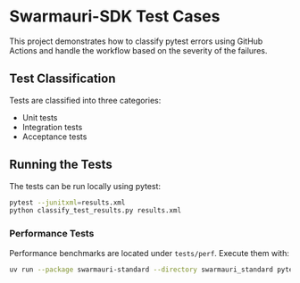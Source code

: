 # Swarmauri-SDK Test Cases
This project demonstrates how to classify pytest errors using GitHub Actions and handle the workflow based on the severity of the failures.

## Test Classification

Tests are classified into three categories:
- Unit tests
- Integration tests
- Acceptance tests

## Running the Tests

The tests can be run locally using pytest:
```sh
pytest --junitxml=results.xml
python classify_test_results.py results.xml
```

### Performance Tests

Performance benchmarks are located under `tests/perf`. Execute them with:
```sh
uv run --package swarmauri-standard --directory swarmauri_standard pytest -k perf
```
